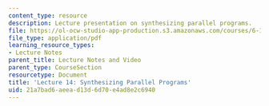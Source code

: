 ```yaml
---
content_type: resource
description: Lecture presentation on synthesizing parallel programs.
file: https://ol-ocw-studio-app-production.s3.amazonaws.com/courses/6-189-multicore-programming-primer-january-iap-2007/21a7bad6aeead13d6d70e4ad8e2c6940_lec14bluespec.pdf
file_type: application/pdf
learning_resource_types:
- Lecture Notes
parent_title: Lecture Notes and Video
parent_type: CourseSection
resourcetype: Document
title: 'Lecture 14: Synthesizing Parallel Programs'
uid: 21a7bad6-aeea-d13d-6d70-e4ad8e2c6940
---
```

